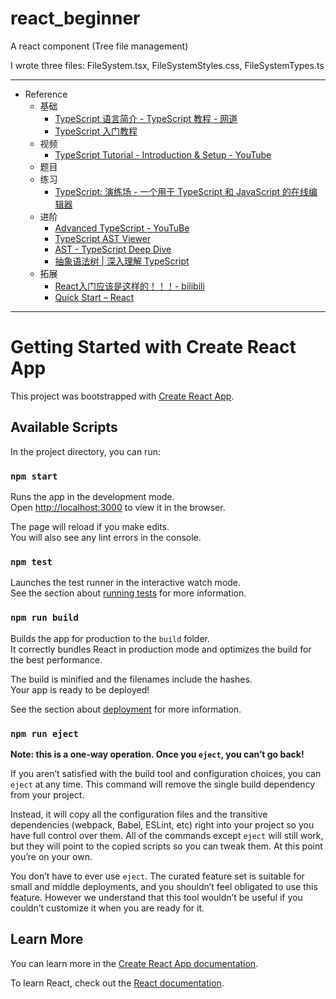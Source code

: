 # react_beginner

A react component (Tree file management)

I wrote three files: FileSystem.tsx, FileSystemStyles.css, FileSystemTypes.ts

---

- Reference
	- 基础
		- [TypeScript 语言简介 - TypeScript 教程 - 网道](https://wangdoc.com/typescript/intro)
		- [TypeScript 入门教程](https://ts.xcatliu.com/)
	- 视频
		- [TypeScript Tutorial - Introduction & Setup - YouTube](https://www.youtube.com/watch?v=2pZmKW9-I_k&list=PL4cUxeGkcC9gUgr39Q_yD6v-bSyMwKPUI)
	- 题目
	- 练习
		- [TypeScript: 演练场 - 一个用于 TypeScript 和 JavaScript 的在线编辑器](https://www.typescriptlang.org/zh/play)
	- 进阶
		- [Advanced TypeScript - YouTuBe](https://youtube.com/playlist?list=PLIvujZeVDLMx040-j1W4WFs1BxuTGdI_b)
		- [TypeScript AST Viewer](https://ts-ast-viewer.com/#)
		- [AST - TypeScript Deep Dive](https://basarat.gitbook.io/typescript/overview/ast)
		- [抽象语法树 | 深入理解 TypeScript](https://jkchao.github.io/typescript-book-chinese/compiler/ast.html)
	- 拓展
		- [React入门应该是这样的！！！- bilibili](https://www.bilibili.com/video/BV1be411w7iF/)
		- [Quick Start – React](https://react.dev/learn)

---

# Getting Started with Create React App

This project was bootstrapped with [Create React App](https://github.com/facebook/create-react-app).

## Available Scripts

In the project directory, you can run:

### `npm start`

Runs the app in the development mode.\
Open [http://localhost:3000](http://localhost:3000) to view it in the browser.

The page will reload if you make edits.\
You will also see any lint errors in the console.

### `npm test`

Launches the test runner in the interactive watch mode.\
See the section about [running tests](https://facebook.github.io/create-react-app/docs/running-tests) for more information.

### `npm run build`

Builds the app for production to the `build` folder.\
It correctly bundles React in production mode and optimizes the build for the best performance.

The build is minified and the filenames include the hashes.\
Your app is ready to be deployed!

See the section about [deployment](https://facebook.github.io/create-react-app/docs/deployment) for more information.

### `npm run eject`

**Note: this is a one-way operation. Once you `eject`, you can’t go back!**

If you aren’t satisfied with the build tool and configuration choices, you can `eject` at any time. This command will remove the single build dependency from your project.

Instead, it will copy all the configuration files and the transitive dependencies (webpack, Babel, ESLint, etc) right into your project so you have full control over them. All of the commands except `eject` will still work, but they will point to the copied scripts so you can tweak them. At this point you’re on your own.

You don’t have to ever use `eject`. The curated feature set is suitable for small and middle deployments, and you shouldn’t feel obligated to use this feature. However we understand that this tool wouldn’t be useful if you couldn’t customize it when you are ready for it.

## Learn More

You can learn more in the [Create React App documentation](https://facebook.github.io/create-react-app/docs/getting-started).

To learn React, check out the [React documentation](https://reactjs.org/).
